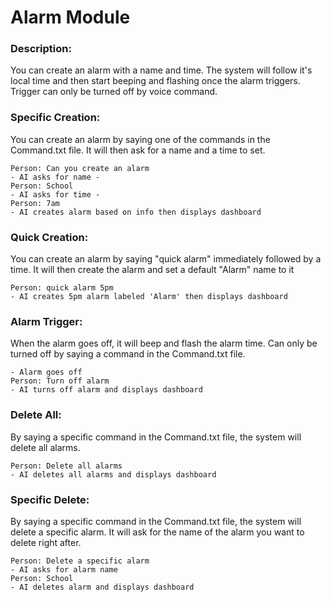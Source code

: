 # Alarm Module

### Description:
You can create an alarm with a name and time. The system will follow it's local time and then start beeping and flashing once the alarm triggers.
Trigger can only be turned off by voice command.
### Specific Creation:
You can create an alarm by saying one of the commands in the Command.txt file. It will then ask for a name and a time to set.
```
Person: Can you create an alarm
- AI asks for name -
Person: School
- AI asks for time -
Person: 7am
- AI creates alarm based on info then displays dashboard
```
### Quick Creation:
You can create an alarm by saying "quick alarm" immediately followed by a time. It will then create the alarm and set a default "Alarm" name to it
```
Person: quick alarm 5pm
- AI creates 5pm alarm labeled 'Alarm' then displays dashboard
```
### Alarm Trigger:
When the alarm goes off, it will beep and flash the alarm time. Can only be turned off by saying a command in the Command.txt file.
```
- Alarm goes off
Person: Turn off alarm
- AI turns off alarm and displays dashboard
```
### Delete All:
By saying a specific command in the Command.txt file, the system will delete all alarms.
```
Person: Delete all alarms
- AI deletes all alarms and displays dashboard
```
### Specific Delete:
By saying a specific command in the Command.txt file, the system will delete a specific alarm. It will ask for the name of the alarm you want to delete right after.
```
Person: Delete a specific alarm
- AI asks for alarm name
Person: School
- AI deletes alarm and displays dashboard
```